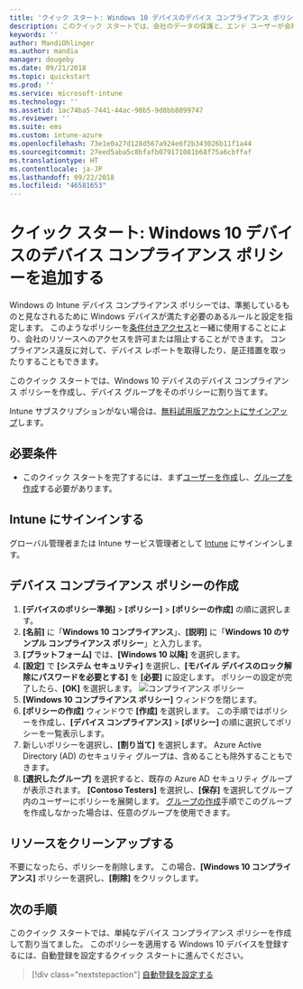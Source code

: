 ```yaml
---
title: 'クイック スタート: Windows 10 デバイスのデバイス コンプライアンス ポリシーを追加する'
description: このクイック スタートでは、会社のデータの保護と、エンド ユーザーが会社のリソースにアクセスするときに使用するデバイスの管理に役立つポリシーを作成します。 次に、グループにポリシーを割り当てます。
keywords: ''
author: MandiOhlinger
ms.author: mandia
manager: dougeby
ms.date: 09/21/2018
ms.topic: quickstart
ms.prod: ''
ms.service: microsoft-intune
ms.technology: ''
ms.assetid: 1ac74ba5-7441-44ac-98b5-9d8bb8899747
ms.reviewer: ''
ms.suite: ems
ms.custom: intune-azure
ms.openlocfilehash: 73e1e0a27d128d567a924e6f2b343026b11f1a44
ms.sourcegitcommit: 27eed5aba5c8bfafb079171081b68f75a6cbffaf
ms.translationtype: HT
ms.contentlocale: ja-JP
ms.lasthandoff: 09/22/2018
ms.locfileid: "46581653"
---
```

# <a name="quickstart-add-a-device-compliance-policy-for-a-windows-10-device"></a>クイック スタート: Windows 10 デバイスのデバイス コンプライアンス ポリシーを追加する
Windows の Intune デバイス コンプライアンス ポリシーでは、準拠しているものと見なされるために Windows デバイスが満たす必要のあるルールと設定を指定します。 このようなポリシーを[条件付きアクセス](https://docs.microsoft.com/intune/conditional-access)と一緒に使用することにより、会社のリソースへのアクセスを許可または阻止することができます。 コンプライアンス違反に対して、デバイス レポートを取得したり、是正措置を取ったりすることもできます。

このクイック スタートでは、Windows 10 デバイスのデバイス コンプライアンス ポリシーを作成し、デバイス グループをそのポリシーに割り当てます。

Intune サブスクリプションがない場合は、[無料試用版アカウントにサインアップ](free-trial-sign-up.md)します。

## <a name="prerequisites"></a>必要条件
- このクイック スタートを完了するには、まず[ユーザーを作成](quickstart-create-user.md)し、[グループを作成](quickstart-create-group.md)する必要があります。


## <a name="sign-in-to-intune"></a>Intune にサインインする
グローバル管理者または Intune サービス管理者として [Intune](https://aka.ms/intuneportal) にサインインします。

## <a name="create-a-device-compliance-policy"></a>デバイス コンプライアンス ポリシーの作成
1. **[デバイスのポリシー準拠]** > **[ポリシー]** > **[ポリシーの作成]** の順に選択します。
2. **[名前]** に「**Windows 10 コンプライアンス**」、**[説明]** に「**Windows 10 のサンプル コンプライアンス ポリシー**」と入力します。
3. **[プラットフォーム]** では、**[Windows 10 以降]** を選択します。
4. **[設定]** で **[システム セキュリティ]** を選択し、**[モバイル デバイスのロック解除にパスワードを必要とする]** を **[必要]** に設定します。 ポリシーの設定が完了したら、**[OK]** を選択します。
   ![コンプライアンス ポリシー](/intune/media/quickstart-create-policy/compliance-policy.png)
5. **[Windows 10 コンプライアンス ポリシー]** ウィンドウを閉じます。 
6. **[ポリシーの作成]** ウィンドウで **[作成]** を選択します。 この手順ではポリシーを作成し、**[デバイス コンプライアンス]** > **[ポリシー]** の順に選択してポリシーを一覧表示します。
7. 新しいポリシーを選択し、**[割り当て]** を選択します。 Azure Active Directory (AD) のセキュリティ グループは、含めることも除外することもできます。
8. **[選択したグループ]** を選択すると、既存の Azure AD セキュリティ グループが表示されます。 **[Contoso Testers]** を選択し、**[保存]** を選択してグループ内のユーザーにポリシーを展開します。 [グループの作成](quickstart-create-group.md)手順でこのグループを作成しなかった場合は、任意のグループを使用できます。 

## <a name="clean-up-resources"></a>リソースをクリーンアップする
不要になったら、ポリシーを削除します。 この場合、**[Windows 10 コンプライアンス]** ポリシーを選択し、**[削除]** をクリックします。 

## <a name="next-steps"></a>次の手順
このクイック スタートでは、単純なデバイス コンプライアンス ポリシーを作成して割り当てました。 このポリシーを適用する Windows 10 デバイスを登録するには、自動登録を設定するクイック スタートに進んでください。 
 
> [!div class="nextstepaction"]
> [自動登録を設定する](quickstart-setup-auto-enrollment.md)